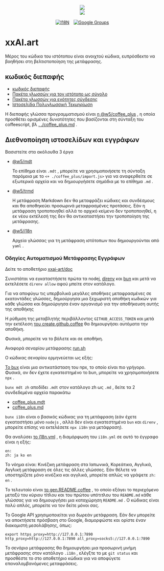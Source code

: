 <p align="center"><a href="https://xxai.art"><img src="https://cdn.jsdelivr.net/gh/xxai-art/doc/logo.svg"/></a><br/><a href="https://xxai.art"><img src="https://cdn.jsdelivr.net/gh/xxai-art/doc/xxai.svg"/></a></p><p align="center"><a href="https://github.com/xxai-art/doc#readme"><img alt="I18N" src="https://cdn.jsdelivr.net/gh/wactax/img/t.svg"/></a>　<a href="https://groups.google.com/u/0/g/xxai-art"><img alt="Google Groups" src="https://cdn.jsdelivr.net/gh/wactax/img/g-groups.svg"/></a></p>

# xxAI.art

Μέρος του κώδικα του ιστότοπου είναι ανοιχτού κώδικα, ευπρόσδεκτο να βοηθήσει στη βελτιστοποίηση της μετάφρασης.

## κωδικός διεπαφής

* [κωδικός διεπαφής](https://github.com/xxai-art/web)
* [Πακέτα γλωσσών για τον ιστότοπο ως σύνολο](https://github.com/xxai-art/web/tree/main/i18n)
* [Πακέτα γλωσσών για ενότητες σύνδεσης](https://github.com/wacpkg/user/tree/main/ui.i18n)
* [Ιστοσελίδα Πολυγλωσσική Τεκμηρίωση](https://github.com/xxai-doc)

Η διεπαφής γλώσσα προγραμματισμού είναι [η @w5/coffee_plus](http://npmjs.com/@w5/coffee_plus) , η οποία προσθέτει ορισμένες δυνατότητες που βασίζονται στη σύνταξη του coffeescript, βλ [. ./coffee_plus.md](./coffee_plus.md) .

## Διεθνοποίηση ιστοσελίδων και εγγράφων

Βασιστείτε στα ακόλουθα 3 έργα

* [@w5/mdt](https://www.npmjs.com/package/@w5/mdt)

  Το επίθημα είναι `.mdt` , μπορείτε να χρησιμοποιήσετε τη σύνταξη παρόμοια με το `<+ ./coffee_plus/import.js>` για να αναφερθείτε σε εξωτερικά αρχεία και να δημιουργήσετε σημάδια με το επίθημα `.md` .

* [@w5/trmd](https://www.npmjs.com/package/@w5/trmd)

  Η μετάφραση Markdown δεν θα μεταφράζει κώδικες και συνδέσμους και θα αποθηκεύει προσωρινά μεταφρασμένες προτάσεις. Εάν η μετάφραση τροποποιηθεί αλλά το αρχικό κείμενο δεν τροποποιηθεί, η εκ νέου εκτέλεσή της δεν θα αντικαταστήσει την τροποποίηση της μετάφρασης.

* [@w5/i18n](https://www.npmjs.com/package/@w5/i18n)

  Αρχεία γλώσσας για τη μετάφραση ιστότοπων που δημιουργούνται από `yaml` .

### Οδηγίες Αυτοματισμού Μετάφρασης Εγγράφων

Δείτε το αποθετήριο [xxai-art/doc](https://github.com/xxai-art/doc)

Συνιστάται να εγκαταστήσετε πρώτα τα nodej, [direnv](https://direnv.net) και [bun](https://github.com/oven-sh/bun) και μετά να εκτελέσετε `direnv allow` αφού μπείτε στον κατάλογο.

Για να αποφύγω τις υπερβολικά μεγάλες αποθήκες μεταφρασμένες σε εκατοντάδες γλώσσες, δημιούργησα μια ξεχωριστή αποθήκη κωδικών για κάθε γλώσσα και δημιούργησα έναν οργανισμό για την αποθήκευση αυτής της αποθήκης

Η ρύθμιση της μεταβλητής περιβάλλοντος `GITHUB_ACCESS_TOKEN` και μετά την εκτέλεση [του create.github.coffee](https://github.com/xxai-art/doc/blob/main/create.github.coffee) θα δημιουργήσει αυτόματα την αποθήκη.

Φυσικά, μπορείτε να το βάλετε και σε αποθήκη.

Αναφορά σεναρίου μετάφρασης [run.sh](https://github.com/xxai-art/doc/blob/main/run.sh)

Ο κώδικας σεναρίου ερμηνεύεται ως εξής:

[Το bux](https://bun.sh/docs/cli/bunx) είναι μια αντικατάσταση του npx, το οποίο είναι πιο γρήγορο. Φυσικά, αν δεν έχετε εγκατεστημένο το bun, μπορείτε να χρησιμοποιήσετε `npx` .

`bunx mdt zh` αποδίδει `.mdt` στον κατάλογο zh ως `.md` , δείτε τα 2 συνδεδεμένα αρχεία παρακάτω

* [coffee_plus.mdt](https://github.com/xxai-doc/zh/blob/main/coffee_plus.mdt)
* [coffee_plus.md](https://github.com/xxai-doc/zh/blob/main/coffee_plus.md)

`bunx i18n` είναι ο βασικός κώδικας για τη μετάφραση (εάν έχετε εγκαταστήσει μόνο `nodejs` , αλλά δεν είναι εγκατεστημένα `bun` και `direnv` , μπορείτε επίσης να εκτελέσετε `npx i18n` για μετάφραση).

Θα αναλύσει [το i18n.yml](https://github.com/xxai-art/doc/blob/main/i18n.yml) , η διαμόρφωση του `i18n.yml` σε αυτό το έγγραφο είναι η εξής:

```
en:
zh: ja ko en
```

Το νόημα είναι: Κινέζικη μετάφραση στα Ιαπωνικά, Κορεάτικα, Αγγλικά, Αγγλική μετάφραση σε όλες τις άλλες γλώσσες. Εάν θέλετε να υποστηρίζετε μόνο κινέζικα και αγγλικά, μπορείτε απλώς να γράψετε `zh: en` .

Το τελευταίο είναι [το gen.README.coffee](https://github.com/xxai-art/doc/blob/main/gen.README.coffee) , το οποίο εξάγει το περιεχόμενο μεταξύ του κύριου τίτλου και του πρώτου υπότιτλου του `README.md` κάθε γλώσσας για να δημιουργήσει μια καταχώρηση `README.md` . Ο κώδικας είναι πολύ απλός, μπορείτε να τον δείτε μόνοι σας.

Το Google API χρησιμοποιείται για δωρεάν μετάφραση. Εάν δεν μπορείτε να αποκτήσετε πρόσβαση στο Google, διαμορφώστε και ορίστε έναν διακομιστή μεσολάβησης, όπως:

```
export https_proxy=http://127.0.0.1:7890 http_proxy=http://127.0.0.1:7890 all_proxy=socks5://127.0.0.1:7890
```

Το σενάριο μετάφρασης θα δημιουργήσει μια προσωρινή μνήμη μετάφρασης στον κατάλογο `.i18n` , ελέγξτε το με `git status` και προσθέστε το στο αποθετήριο κώδικα για να αποφύγετε επαναλαμβανόμενες μεταφράσεις.
